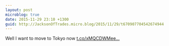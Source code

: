 ```yaml
---
layout: post
microblog: true
date: 2015-11-29 23:10 +1300
guid: http://JacksonOfTrades.micro.blog/2015/11/29/t670907704542674944.html
---
```

Well I want to move to Tokyo now [t.co/xMQCDWMee...](https://t.co/xMQCDWMeeM)
